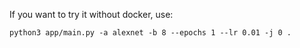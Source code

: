 If you want to try it without docker, use:
```
python3 app/main.py -a alexnet -b 8 --epochs 1 --lr 0.01 -j 0 .
```
